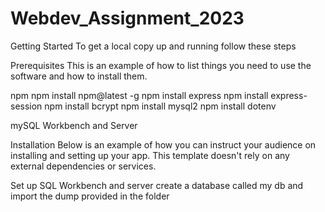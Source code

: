 # Webdev_Assignment_2023


Getting Started
To get a local copy up and running follow these steps

Prerequisites
This is an example of how to list things you need to use the software and how to install them.

npm
npm install npm@latest -g
npm install express
npm install express-session 
npm install bcrypt
npm install mysql2
npm install dotenv

mySQL Workbench and Server

Installation
Below is an example of how you can instruct your audience on installing and setting up your app. This template doesn't rely on any external dependencies or services.

Set up SQL Workbench and server
create a database called my db and import the dump provided in the folder
